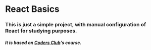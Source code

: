 # React Basics

### This is just a simple project, with manual configuration of React for studying purposes.

##### It is based on [Coders Club](https://codersclub.ead.guru/)'s course.